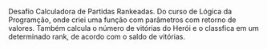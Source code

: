 Desafio Calculadora de Partidas Rankeadas.
Do curso de Lógica da Programção, onde criei uma função com parâmetros com retorno de valores.
Também calcula o número de vitórias do Herói e o classfica em um determinado rank, de acordo com o saldo de vitórias. 
